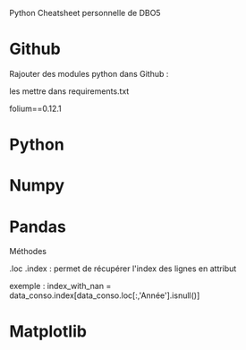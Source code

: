 Python Cheatsheet personnelle de DBO5


# Github

Rajouter des modules python dans Github :

les mettre dans requirements.txt

folium==0.12.1





# Python



# Numpy




# Pandas

Méthodes

.loc
.index : permet de récupérer l'index des lignes en attribut

exemple : index_with_nan = data_conso.index[data_conso.loc[:,'Année'].isnull()]

# Matplotlib



